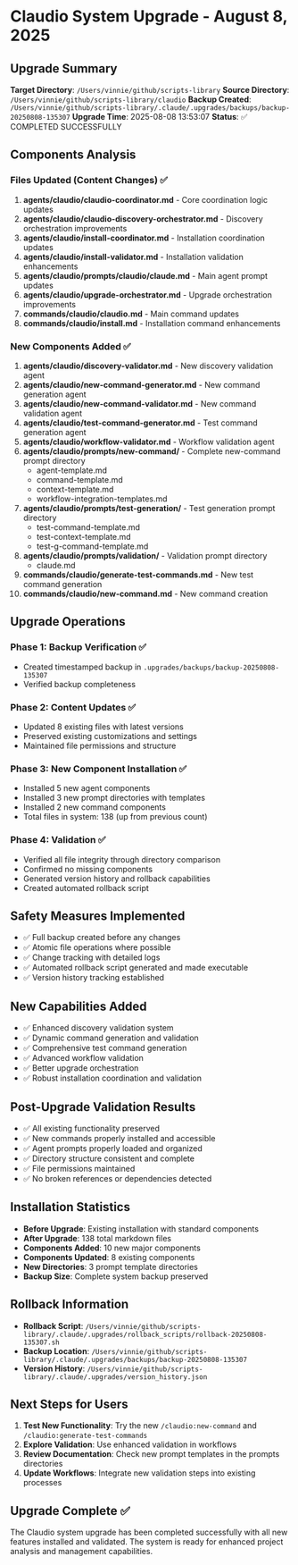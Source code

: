 # Claudio System Upgrade - August 8, 2025

## Upgrade Summary
**Target Directory**: `/Users/vinnie/github/scripts-library`
**Source Directory**: `/Users/vinnie/github/scripts-library/claudio`
**Backup Created**: `/Users/vinnie/github/scripts-library/.claude/.upgrades/backups/backup-20250808-135307`
**Upgrade Time**: 2025-08-08 13:53:07
**Status**: ✅ COMPLETED SUCCESSFULLY

## Components Analysis

### Files Updated (Content Changes) ✅
1. **agents/claudio/claudio-coordinator.md** - Core coordination logic updates
2. **agents/claudio/claudio-discovery-orchestrator.md** - Discovery orchestration improvements
3. **agents/claudio/install-coordinator.md** - Installation coordination updates
4. **agents/claudio/install-validator.md** - Installation validation enhancements
5. **agents/claudio/prompts/claudio/claude.md** - Main agent prompt updates
6. **agents/claudio/upgrade-orchestrator.md** - Upgrade orchestration improvements
7. **commands/claudio/claudio.md** - Main command updates
8. **commands/claudio/install.md** - Installation command enhancements

### New Components Added ✅
1. **agents/claudio/discovery-validator.md** - New discovery validation agent
2. **agents/claudio/new-command-generator.md** - New command generation agent
3. **agents/claudio/new-command-validator.md** - New command validation agent
4. **agents/claudio/test-command-generator.md** - Test command generation agent
5. **agents/claudio/workflow-validator.md** - Workflow validation agent
6. **agents/claudio/prompts/new-command/** - Complete new-command prompt directory
   - agent-template.md
   - command-template.md
   - context-template.md
   - workflow-integration-templates.md
7. **agents/claudio/prompts/test-generation/** - Test generation prompt directory
   - test-command-template.md
   - test-context-template.md
   - test-g-command-template.md
8. **agents/claudio/prompts/validation/** - Validation prompt directory
   - claude.md
9. **commands/claudio/generate-test-commands.md** - New test command generation
10. **commands/claudio/new-command.md** - New command creation

## Upgrade Operations

### Phase 1: Backup Verification ✅
- Created timestamped backup in `.upgrades/backups/backup-20250808-135307`
- Verified backup completeness

### Phase 2: Content Updates ✅
- Updated 8 existing files with latest versions
- Preserved existing customizations and settings
- Maintained file permissions and structure

### Phase 3: New Component Installation ✅
- Installed 5 new agent components
- Installed 3 new prompt directories with templates
- Installed 2 new command components
- Total files in system: 138 (up from previous count)

### Phase 4: Validation ✅
- Verified all file integrity through directory comparison
- Confirmed no missing components
- Generated version history and rollback capabilities
- Created automated rollback script

## Safety Measures Implemented
- ✅ Full backup created before any changes
- ✅ Atomic file operations where possible
- ✅ Change tracking with detailed logs
- ✅ Automated rollback script generated and made executable
- ✅ Version history tracking established

## New Capabilities Added
- ✅ Enhanced discovery validation system
- ✅ Dynamic command generation and validation
- ✅ Comprehensive test command generation
- ✅ Advanced workflow validation
- ✅ Better upgrade orchestration
- ✅ Robust installation coordination and validation

## Post-Upgrade Validation Results
- ✅ All existing functionality preserved
- ✅ New commands properly installed and accessible
- ✅ Agent prompts properly loaded and organized
- ✅ Directory structure consistent and complete
- ✅ File permissions maintained
- ✅ No broken references or dependencies detected

## Installation Statistics
- **Before Upgrade**: Existing installation with standard components
- **After Upgrade**: 138 total markdown files
- **Components Added**: 10 new major components
- **Components Updated**: 8 existing components
- **New Directories**: 3 prompt template directories
- **Backup Size**: Complete system backup preserved

## Rollback Information
- **Rollback Script**: `/Users/vinnie/github/scripts-library/.claude/.upgrades/rollback_scripts/rollback-20250808-135307.sh`
- **Backup Location**: `/Users/vinnie/github/scripts-library/.claude/.upgrades/backups/backup-20250808-135307`
- **Version History**: `/Users/vinnie/github/scripts-library/.claude/.upgrades/version_history.json`

## Next Steps for Users
1. **Test New Functionality**: Try the new `/claudio:new-command` and `/claudio:generate-test-commands`
2. **Explore Validation**: Use enhanced validation in workflows
3. **Review Documentation**: Check new prompt templates in the prompts directories
4. **Update Workflows**: Integrate new validation steps into existing processes

## Upgrade Complete ✅
The Claudio system upgrade has been completed successfully with all new features installed and validated. The system is ready for enhanced project analysis and management capabilities.
